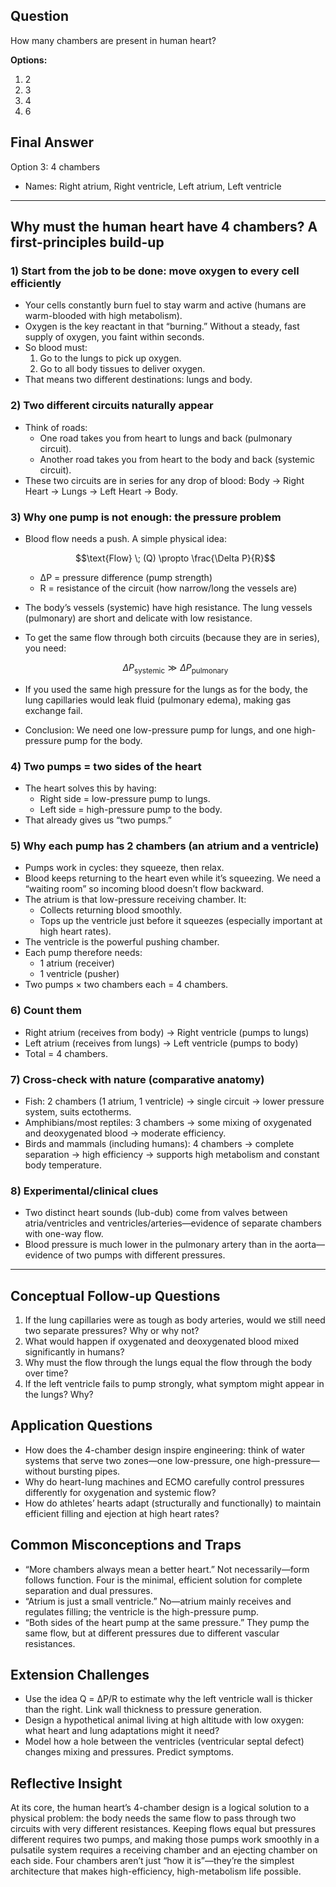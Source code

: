 ## Question
How many chambers are present in human heart?

**Options:**

1. 2
2. 3
3. 4
4. 6

## Final Answer
Option 3: 4 chambers

- Names: Right atrium, Right ventricle, Left atrium, Left ventricle

---

## Why must the human heart have 4 chambers? A first-principles build-up

### 1) Start from the job to be done: move oxygen to every cell efficiently
- Your cells constantly burn fuel to stay warm and active (humans are warm-blooded with high metabolism).
- Oxygen is the key reactant in that “burning.” Without a steady, fast supply of oxygen, you faint within seconds.
- So blood must:
  1) Go to the lungs to pick up oxygen.
  2) Go to all body tissues to deliver oxygen.
- That means two different destinations: lungs and body.

### 2) Two different circuits naturally appear
- Think of roads:
  - One road takes you from heart to lungs and back (pulmonary circuit).
  - Another road takes you from heart to the body and back (systemic circuit).
- These two circuits are in series for any drop of blood: Body → Right Heart → Lungs → Left Heart → Body.

### 3) Why one pump is not enough: the pressure problem
- Blood flow needs a push. A simple physical idea:
  
  ```math
  \text{Flow} \; (Q) \propto \frac{\Delta P}{R}
  ```
  
  - ΔP = pressure difference (pump strength)
  - R = resistance of the circuit (how narrow/long the vessels are)
- The body’s vessels (systemic) have high resistance. The lung vessels (pulmonary) are short and delicate with low resistance.
- To get the same flow through both circuits (because they are in series), you need:
  
  ```math
  \Delta P_\text{systemic} \gg \Delta P_\text{pulmonary}
  ```
  
- If you used the same high pressure for the lungs as for the body, the lung capillaries would leak fluid (pulmonary edema), making gas exchange fail.
- Conclusion: We need one low-pressure pump for lungs, and one high-pressure pump for the body.

### 4) Two pumps = two sides of the heart
- The heart solves this by having:
  - Right side = low-pressure pump to lungs.
  - Left side = high-pressure pump to the body.
- That already gives us “two pumps.”

### 5) Why each pump has 2 chambers (an atrium and a ventricle)
- Pumps work in cycles: they squeeze, then relax.
- Blood keeps returning to the heart even while it’s squeezing. We need a “waiting room” so incoming blood doesn’t flow backward.
- The atrium is that low-pressure receiving chamber. It:
  - Collects returning blood smoothly.
  - Tops up the ventricle just before it squeezes (especially important at high heart rates).
- The ventricle is the powerful pushing chamber.
- Each pump therefore needs:
  - 1 atrium (receiver)
  - 1 ventricle (pusher)
- Two pumps × two chambers each = 4 chambers.

### 6) Count them
- Right atrium (receives from body) → Right ventricle (pumps to lungs)
- Left atrium (receives from lungs) → Left ventricle (pumps to body)
- Total = 4 chambers.

### 7) Cross-check with nature (comparative anatomy)
- Fish: 2 chambers (1 atrium, 1 ventricle) → single circuit → lower pressure system, suits ectotherms.
- Amphibians/most reptiles: 3 chambers → some mixing of oxygenated and deoxygenated blood → moderate efficiency.
- Birds and mammals (including humans): 4 chambers → complete separation → high efficiency → supports high metabolism and constant body temperature.

### 8) Experimental/clinical clues
- Two distinct heart sounds (lub-dub) come from valves between atria/ventricles and ventricles/arteries—evidence of separate chambers with one-way flow.
- Blood pressure is much lower in the pulmonary artery than in the aorta—evidence of two pumps with different pressures.

---

## Conceptual Follow-up Questions
1. If the lung capillaries were as tough as body arteries, would we still need two separate pressures? Why or why not?
2. What would happen if oxygenated and deoxygenated blood mixed significantly in humans?
3. Why must the flow through the lungs equal the flow through the body over time?
4. If the left ventricle fails to pump strongly, what symptom might appear in the lungs? Why?

## Application Questions
- How does the 4-chamber design inspire engineering: think of water systems that serve two zones—one low-pressure, one high-pressure—without bursting pipes.
- Why do heart-lung machines and ECMO carefully control pressures differently for oxygenation and systemic flow?
- How do athletes’ hearts adapt (structurally and functionally) to maintain efficient filling and ejection at high heart rates?

## Common Misconceptions and Traps
- “More chambers always mean a better heart.” Not necessarily—form follows function. Four is the minimal, efficient solution for complete separation and dual pressures.
- “Atrium is just a small ventricle.” No—atrium mainly receives and regulates filling; the ventricle is the high-pressure pump.
- “Both sides of the heart pump at the same pressure.” They pump the same flow, but at different pressures due to different vascular resistances.

## Extension Challenges
- Use the idea Q = ΔP/R to estimate why the left ventricle wall is thicker than the right. Link wall thickness to pressure generation.
- Design a hypothetical animal living at high altitude with low oxygen: what heart and lung adaptations might it need?
- Model how a hole between the ventricles (ventricular septal defect) changes mixing and pressures. Predict symptoms.

## Reflective Insight
At its core, the human heart’s 4-chamber design is a logical solution to a physical problem: the body needs the same flow to pass through two circuits with very different resistances. Keeping flows equal but pressures different requires two pumps, and making those pumps work smoothly in a pulsatile system requires a receiving chamber and an ejecting chamber on each side. Four chambers aren’t just “how it is”—they’re the simplest architecture that makes high-efficiency, high-metabolism life possible.